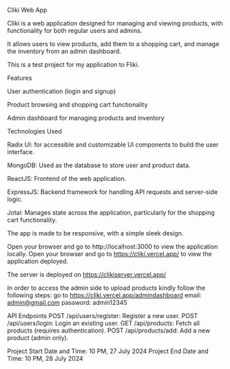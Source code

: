Cliki Web App

Cliki is a web application designed for managing and viewing products, with functionality for both regular users and admins. 

It allows users to view products, add them to a shopping cart, and manage the inventory from an admin dashboard.

This is a test project for my application to Fliki.

Features

User authentication (login and signup)

Product browsing and shopping cart functionality

Admin dashboard for managing products and inventory

Technologies Used

Radix UI: for accessible and customizable UI components to build the user interface.

MongoDB: Used as the database to store user and product data.

ReactJS: Frontend of the web application.

ExpressJS: Backend framework for handling API requests and server-side logic.

Jotai: Manages state across the application, particularly for the shopping cart functionality.

The app is made to be responsive, with a simple sleek design.

Open your browser and go to http://localhost:3000 to view the application locally.
Open your browser and go to https://cliki.vercel.app/ to view the application deployed.

The server is deployed on https://clikiserver.vercel.app/

In order to access the admin side to upload products kindly follow the following steps:
go to https://cliki.vercel.app/admindashboard
email: admin@gmail.com
password: admin12345

API Endpoints
POST /api/users/register: Register a new user.
POST /api/users/login: Login an existing user.
GET /api/products: Fetch all products (requires authentication).
POST /api/products/add: Add a new product (admin only).

Project Start Date and Time: 10 PM, 27 July 2024
Project End Date and Time: 10 PM, 28 July 2024
